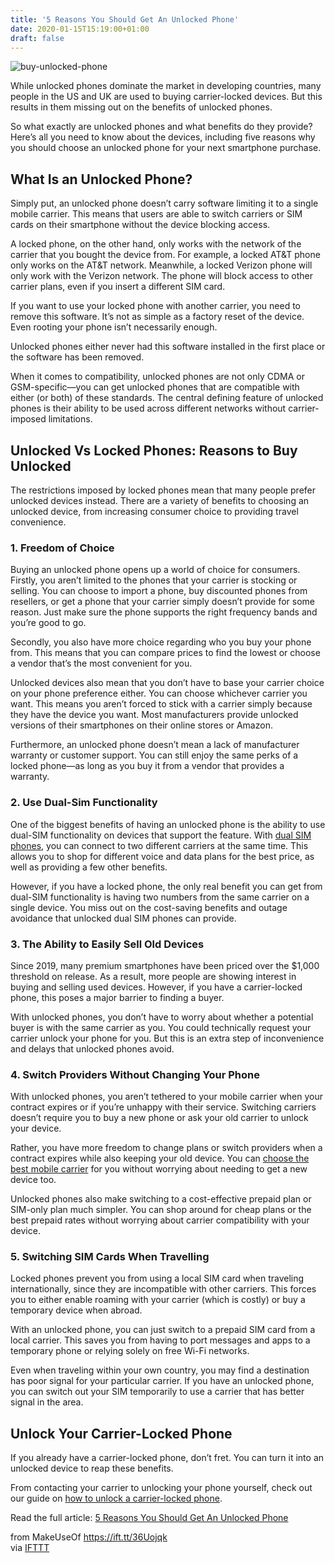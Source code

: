 ```yaml
---
title: '5 Reasons You Should Get An Unlocked Phone'
date: 2020-01-15T15:19:00+01:00
draft: false
---
```


![buy-unlocked-phone](https://static.makeuseof.com/wp-content/uploads/2020/01/buy-unlocked-phone.jpg)

While unlocked phones dominate the market in developing countries, many people in the US and UK are used to buying carrier-locked devices. But this results in them missing out on the benefits of unlocked phones.

So what exactly are unlocked phones and what benefits do they provide? Here’s all you need to know about the devices, including five reasons why you should choose an unlocked phone for your next smartphone purchase.

What Is an Unlocked Phone?
--------------------------

Simply put, an unlocked phone doesn’t carry software limiting it to a single mobile carrier. This means that users are able to switch carriers or SIM cards on their smartphone without the device blocking access.

A locked phone, on the other hand, only works with the network of the carrier that you bought the device from. For example, a locked AT&T phone only works on the AT&T network. Meanwhile, a locked Verizon phone will only work with the Verizon network. The phone will block access to other carrier plans, even if you insert a different SIM card.

If you want to use your locked phone with another carrier, you need to remove this software. It’s not as simple as a factory reset of the device. Even rooting your phone isn’t necessarily enough.

Unlocked phones either never had this software installed in the first place or the software has been removed.

When it comes to compatibility, unlocked phones are not only CDMA or GSM-specific—you can get unlocked phones that are compatible with either (or both) of these standards. The central defining feature of unlocked phones is their ability to be used across different networks without carrier-imposed limitations.

Unlocked Vs Locked Phones: Reasons to Buy Unlocked
--------------------------------------------------

The restrictions imposed by locked phones mean that many people prefer unlocked devices instead. There are a variety of benefits to choosing an unlocked device, from increasing consumer choice to providing travel convenience.

### 1\. Freedom of Choice

Buying an unlocked phone opens up a world of choice for consumers. Firstly, you aren’t limited to the phones that your carrier is stocking or selling. You can choose to import a phone, buy discounted phones from resellers, or get a phone that your carrier simply doesn’t provide for some reason. Just make sure the phone supports the right frequency bands and you’re good to go.

Secondly, you also have more choice regarding who you buy your phone from. This means that you can compare prices to find the lowest or choose a vendor that’s the most convenient for you.

Unlocked devices also mean that you don’t have to base your carrier choice on your phone preference either. You can choose whichever carrier you want. This means you aren’t forced to stick with a carrier simply because they have the device you want. Most manufacturers provide unlocked versions of their smartphones on their online stores or Amazon.

Furthermore, an unlocked phone doesn’t mean a lack of manufacturer warranty or customer support. You can still enjoy the same perks of a locked phone—as long as you buy it from a vendor that provides a warranty.

### 2\. Use Dual-Sim Functionality

One of the biggest benefits of having an unlocked phone is the ability to use dual-SIM functionality on devices that support the feature. With [dual SIM phones](//www.makeuseof.com/tag/dual-sim-phones/), you can connect to two different carriers at the same time. This allows you to shop for different voice and data plans for the best price, as well as providing a few other benefits.

However, if you have a locked phone, the only real benefit you can get from dual-SIM functionality is having two numbers from the same carrier on a single device. You miss out on the cost-saving benefits and outage avoidance that unlocked dual SIM phones can provide.

### 3\. The Ability to Easily Sell Old Devices

Since 2019, many premium smartphones have been priced over the $1,000 threshold on release. As a result, more people are showing interest in buying and selling used devices. However, if you have a carrier-locked phone, this poses a major barrier to finding a buyer.

With unlocked phones, you don’t have to worry about whether a potential buyer is with the same carrier as you. You could technically request your carrier unlock your phone for you. But this is an extra step of inconvenience and delays that unlocked phones avoid.

### 4\. Switch Providers Without Changing Your Phone

With unlocked phones, you aren’t tethered to your mobile carrier when your contract expires or if you’re unhappy with their service. Switching carriers doesn’t require you to buy a new phone or ask your old carrier to unlock your device.

Rather, you have more freedom to change plans or switch providers when a contract expires while also keeping your old device. You can [choose the best mobile carrier](//www.makeuseof.com/tag/best-mobile-carrier/) for you without worrying about needing to get a new device too.

Unlocked phones also make switching to a cost-effective prepaid plan or SIM-only plan much simpler. You can shop around for cheap plans or the best prepaid rates without worrying about carrier compatibility with your device.

### 5\. Switching SIM Cards When Travelling

Locked phones prevent you from using a local SIM card when traveling internationally, since they are incompatible with other carriers. This forces you to either enable roaming with your carrier (which is costly) or buy a temporary device when abroad.

With an unlocked phone, you can just switch to a prepaid SIM card from a local carrier. This saves you from having to port messages and apps to a temporary phone or relying solely on free Wi-Fi networks.

Even when traveling within your own country, you may find a destination has poor signal for your particular carrier. If you have an unlocked phone, you can switch out your SIM temporarily to use a carrier that has better signal in the area.

Unlock Your Carrier-Locked Phone
--------------------------------

If you already have a carrier-locked phone, don’t fret. You can turn it into an unlocked device to reap these benefits.

From contacting your carrier to unlocking your phone yourself, check out our guide on [how to unlock a carrier-locked phone](//www.makeuseof.com/tag/unlock-phone-guide/).

Read the full article: [5 Reasons You Should Get An Unlocked Phone](https://www.makeuseof.com/tag/reasons-unlocked-phone/)

  
  
from MakeUseOf https://ift.tt/36Uojqk  
via [IFTTT](https://ifttt.com/?ref=da&site=blogger)